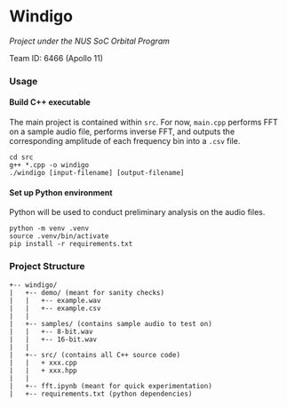 # Windigo

*Project under the NUS SoC Orbital Program*

Team ID: 6466 (Apollo 11)

### Usage

#### Build C++ executable

The main project is contained within `src`. For now, `main.cpp` performs FFT on a sample audio file, performs inverse FFT, and outputs the corresponding amplitude of each frequency bin into a `.csv` file.

```
cd src
g++ *.cpp -o windigo
./windigo [input-filename] [output-filename]
```

#### Set up Python environment

Python will be used to conduct preliminary analysis on the audio files.

```
python -m venv .venv
source .venv/bin/activate
pip install -r requirements.txt
```

### Project Structure

```
+-- windigo/
|   +-- demo/ (meant for sanity checks)
|   |   +-- example.wav
|   |   +-- example.csv
|   |
|   +-- samples/ (contains sample audio to test on)
|   |   +-- 8-bit.wav
|   |   +-- 16-bit.wav
|   |
|   +-- src/ (contains all C++ source code)
|   |   + xxx.cpp
|   |   + xxx.hpp
|   |
|   +-- fft.ipynb (meant for quick experimentation)
|   +-- requirements.txt (python dependencies)
```